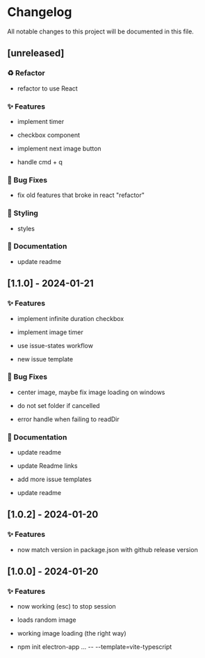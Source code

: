 # Changelog

All notable changes to this project will be documented in this file.

## [unreleased]

### ♻️ Refactor

- refactor to use React


### ✨ Features

- implement timer

- checkbox component

- implement next image button

- handle cmd + q


### 🐛 Bug Fixes

- fix old features that broke in react "refactor"


### 💄 Styling

- styles


### 📝 Documentation

- update readme


## [1.1.0] - 2024-01-21

### ✨ Features

- implement infinite duration checkbox

- implement image timer

- use issue-states workflow

- new issue template


### 🐛 Bug Fixes

- center image, maybe fix image loading on windows

- do not set folder if cancelled

- error handle when failing to readDir


### 📝 Documentation

- update readme

- update Readme links

- add more issue templates

- update readme


## [1.0.2] - 2024-01-20

### ✨ Features

- now match version in package.json with github release version


## [1.0.0] - 2024-01-20

### ✨ Features

- now working (esc) to stop session

- loads random image

- working image loading (the right way)

- npm init electron-app ... -- --template=vite-typescript


<!-- generated by git-cliff -->
